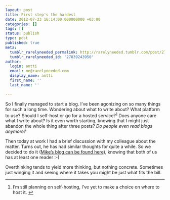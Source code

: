 ```yaml
---
layout: post
title: First step's the hardest
date: 2012-07-23 16:14:00.000000000 +03:00
categories: []
tags: []
status: publish
type: post
published: true
meta:
  tumblr_rarelyneeded_permalink: http://rarelyneeded.tumblr.com/post/27839243950/first-steps-the-hardest
  tumblr_rarelyneeded_id: '27839243950'
author:
  login: antti
  email: me@rarelyneeded.com
  display_name: antti
  first_name: ''
  last_name: ''

---
```

So I finally managed to start a blog. I&#8217;ve been agonizing on so many things for such a long time. Wondering about what to write about? What platform to use? Should I self-host or go for a hosted service?<sup id="fnref:p27839243950-1"><a href="p27839243950-1" rel="footnote">1</a></sup> Does anyone care what I write about? Is it even worth starting, knowing that I might just abandon the whole thing after three posts? <em>Do people even read blogs anymore?</em>

Then today at work I had a brief discussion with my colleague about the matter. Turns out, he has had similar thoughts for quite a while. So we decided to do it (<a href="http://towardsawesome.tumblr.com/">Mike&#8217;s blog can be found here</a>), knowing that both of us has at least one reader :-)

Overthinking tends to yield more thinking, but nothing concrete. Sometimes just winging it and seeing where it takes you might be just what fits the bill.

<div class="footnotes">
<hr />
<ol>
<li id="fn:p27839243950-1">
I&#8217;m still planning on self-hosting, I&#8217;ve yet to make a choice on where to host it. <a href="p27839243950-1" rev="footnote">↩</a>

</li>
</ol>

